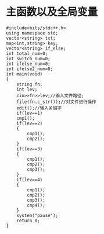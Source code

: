 # 主函数以及全局变量
    #include<bits/stdc++.h>
    using namespace std;
    vector<string> txt;
    map<int,string> key;
    vector<string> if_else;
    int total_num=0;
    int switch_num=0;
    int ifelse_num=0;
    int ifelse2_num=0;
    int main(void)
    {
        string fn;
        int lev;
        cin>>fn>>lev;//输入文件路径;
        file(fn.c_str());//对文件进行操作
        edit();//输入关键字
        if(lev==1)
        cmp1();
        if(lev==2)
        {
            cmp1();
            cmp2();
        }
        if(lev==3)
        {
            cmp1();
            cmp2();
            cmp3();
        }
        if(lev==4)
        {
            cmp1();
            cmp2();
            cmp3();
            cmp4();
        }
        system("pause");
        return 0;
    }
